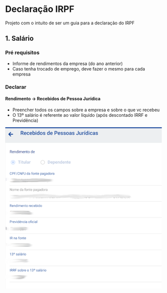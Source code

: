 # Declaração IRPF

Projeto com o intuito de ser um guia para a declaração do IRPF

## 1. Salário

### Pré requisitos

- Informe de rendimentos da empresa (do ano anterior)
- Caso tenha trocado de emprego, deve fazer o mesmo para cada empresa

### Declarar

#### Rendimento -> Recebidos de Pessoa Jurídica

- Preencher todos os campos sobre a empresa e sobre o que vc recebeu
- O 13º salário é referente ao valor líquido (após descontado IRRF e Previdência)

![Imagem declaração salário](./imagens/salario-1.png)

